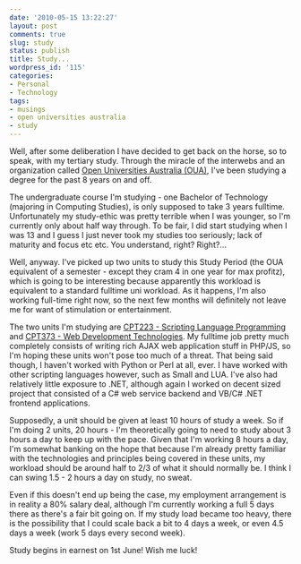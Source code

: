 ```yaml
---
date: '2010-05-15 13:22:27'
layout: post
comments: true
slug: study
status: publish
title: Study...
wordpress_id: '115'
categories:
- Personal
- Technology
tags:
- musings
- open universities australia
- study
---
```


Well, after some deliberation I have decided to get back on the horse, so to speak, with my tertiary study. Through the miracle of the interwebs and an organization called [Open Universities Australia (OUA)](http://www.open.edu.au/), I've been studying a degree for the past 8 years on and off.

The undergraduate course I'm studying - one Bachelor of Technology (majoring in Computing Studies), is only supposed to take 3 years fulltime. Unfortunately my study-ethic was pretty terrible when I was younger, so I'm currently only about half way through. To be fair, I did start studying when I was 13 and I guess I just never took my studies too seriously; lack of maturity and focus etc etc. You understand, right? Right?...

Well, anyway. I've picked up two units to study this Study Period (the OUA equivalent of a semester - except they cram 4 in one year for max profitz), which is going to be interesting because apparently this workload is equivalent to a standard fulltime uni workload. As it happens, I'm also working full-time right now, so the next few months will definitely not leave me for want of stimulation or entertainment.

The two units I'm studying are [CPT223 - Scripting Language Programming](https://www.open.edu.au/wps/portal/oua/what-study/unit?ouaYear=2010&ouaUnitCode=CPT223&ouaOrigin=SearchResults) and [CPT373 - Web Development Technologies](https://www.open.edu.au/wps/portal/oua/what-study/unit?ouaYear=2010&ouaUnitCode=CPT373&ouaOrigin=SearchResults). My fulltime job pretty much completely consists of writing rich AJAX web application stuff in PHP/JS, so I'm hoping these units won't pose too much of a threat. That being said though, I haven't worked with Python or Perl at all, ever. I have worked with other scripting languages however, such as Small and LUA. I've also had relatively little exposure to .NET, although again I worked on decent sized project that consisted of a C# web service backend and VB/C# .NET frontend applications.

Supposedly, a unit should be given at least 10 hours of study a week. So if I'm doing 2 units, 20 hours - I'm theoretically going to need to study about 3 hours a day to keep up with the pace. Given that I'm working 8 hours a day, I'm somewhat banking on the hope that because I'm already pretty familiar with the technologies and principles being covered in these units, my workload should be around half to 2/3 of what it should normally be. I think I can swing 1.5 - 2 hours a day on study, no sweat.

Even if this doesn't end up being the case, my employment arrangement is in reality a 80% salary deal, although I'm currently working a full 5 days there as there's a fair bit going on. If my study load became too heavy, there is the possibility that I could scale back a bit to 4 days a week, or even 4.5 days a week (work 5 days every second week).

Study begins in earnest on 1st June! Wish me luck!
